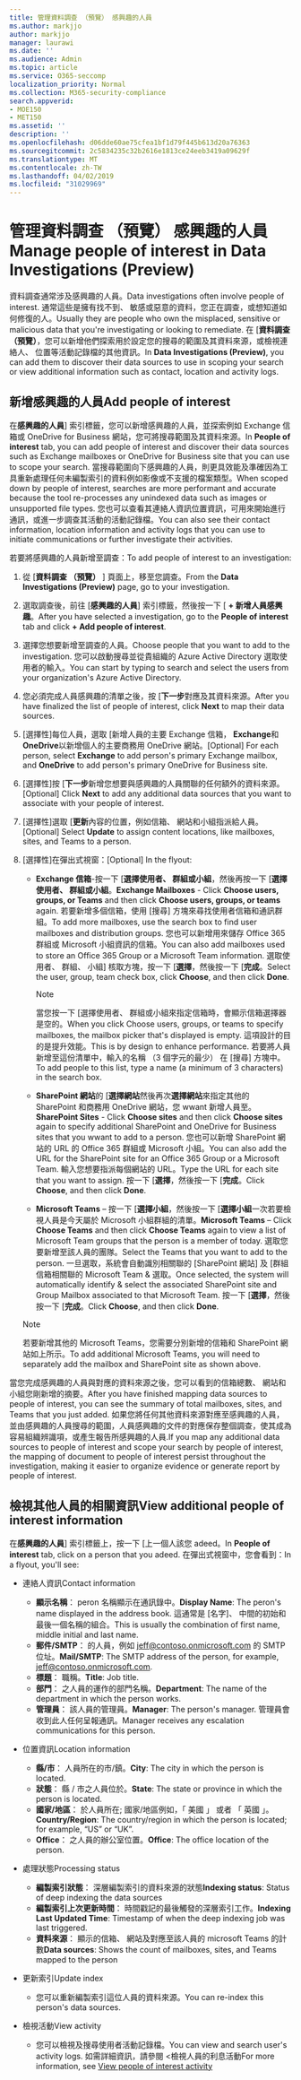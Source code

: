 ```yaml
---
title: 管理資料調查 （預覽） 感興趣的人員
ms.author: markjjo
author: markjjo
manager: laurawi
ms.date: ''
ms.audience: Admin
ms.topic: article
ms.service: O365-seccomp
localization_priority: Normal
ms.collection: M365-security-compliance
search.appverid:
- MOE150
- MET150
ms.assetid: ''
description: ''
ms.openlocfilehash: d06dde60ae75cfea1bf1d79f445b613d20a76363
ms.sourcegitcommit: 2c5834235c32b2616e1813ce24eeb3419a09629f
ms.translationtype: MT
ms.contentlocale: zh-TW
ms.lasthandoff: 04/02/2019
ms.locfileid: "31029969"
---
```

# <a name="manage-people-of-interest-in-data-investigations-preview"></a><span data-ttu-id="1843a-102">管理資料調查 （預覽） 感興趣的人員</span><span class="sxs-lookup"><span data-stu-id="1843a-102">Manage people of interest in Data Investigations (Preview)</span></span>

<span data-ttu-id="1843a-103">資料調查通常涉及感興趣的人員。</span><span class="sxs-lookup"><span data-stu-id="1843a-103">Data investigations often involve people of interest.</span></span> <span data-ttu-id="1843a-104">通常這些是擁有找不到、 敏感或惡意的資料，您正在調查，或想知道如何修復的人。</span><span class="sxs-lookup"><span data-stu-id="1843a-104">Usually they are people who own the misplaced, sensitive or malicious data that you're investigating or looking to remediate.</span></span> <span data-ttu-id="1843a-105">在 [**資料調查 （預覽）**，您可以新增他們探索用於設定您的搜尋的範圍及其資料來源，或檢視連絡人、 位置等活動記錄檔的其他資訊。</span><span class="sxs-lookup"><span data-stu-id="1843a-105">In **Data Investigations (Preview)**, you can add them to discover their data sources to use in scoping your search or view additional information such as contact, location and activity logs.</span></span> 


## <a name="add-people-of-interest"></a><span data-ttu-id="1843a-106">新增感興趣的人員</span><span class="sxs-lookup"><span data-stu-id="1843a-106">Add people of interest</span></span>

<span data-ttu-id="1843a-107">在**感興趣的人員**] 索引標籤，您可以新增感興趣的人員，並探索例如 Exchange 信箱或 OneDrive for Business 網站，您可將搜尋範圍及其資料來源。</span><span class="sxs-lookup"><span data-stu-id="1843a-107">In **People of interest** tab, you can add people of interest and discover their data sources such as Exchange mailboxes or OneDrive for Business site that you can use to scope your search.</span></span> <span data-ttu-id="1843a-108">當搜尋範圍向下感興趣的人員，則更具效能及準確因為工具重新處理任何未編製索引的資料例如影像或不支援的檔案類型。</span><span class="sxs-lookup"><span data-stu-id="1843a-108">When scoped down by people of interest, searches are more performant and accurate because the tool re-processes any unindexed data such as images or unsupported file types.</span></span> <span data-ttu-id="1843a-109">您也可以查看其連絡人資訊位置資訊，可用來開始進行通訊，或進一步調查其活動的活動記錄檔。</span><span class="sxs-lookup"><span data-stu-id="1843a-109">You can also see their contact information, location information and activity logs that you can use to initiate communications or further investigate their activities.</span></span> 

<span data-ttu-id="1843a-110">若要將感興趣的人員新增至調查：</span><span class="sxs-lookup"><span data-stu-id="1843a-110">To add people of interest to an investigation:</span></span>

1. <span data-ttu-id="1843a-111">從 [**資料調查 （預覽）** ] 頁面上，移至您調查。</span><span class="sxs-lookup"><span data-stu-id="1843a-111">From the **Data Investigations (Preview)** page, go to your investigation.</span></span>
 
2. <span data-ttu-id="1843a-112">選取調查後，前往 [**感興趣的人員**] 索引標籤，然後按一下 [ **+ 新增人員感興趣**。</span><span class="sxs-lookup"><span data-stu-id="1843a-112">After you have selected a investigation, go to the **People of interest** tab and click **+ Add people of interest**.</span></span> 
 
3. <span data-ttu-id="1843a-113">選擇您想要新增至調查的人員。</span><span class="sxs-lookup"><span data-stu-id="1843a-113">Choose people that you want to add to the investigation.</span></span> <span data-ttu-id="1843a-114">您可以啟動搜尋並從貴組織的 Azure Active Directory 選取使用者的輸入。</span><span class="sxs-lookup"><span data-stu-id="1843a-114">You can start by typing to search and select the users from your organization's Azure Active Directory.</span></span>
 
4. <span data-ttu-id="1843a-115">您必須完成人員感興趣的清單之後，按 [**下一步**對應及其資料來源。</span><span class="sxs-lookup"><span data-stu-id="1843a-115">After you have finalized the list of people of interest, click **Next** to map their data sources.</span></span> 

5. <span data-ttu-id="1843a-116">[選擇性]每位人員，選取 [新增人員的主要 Exchange 信箱， **Exchange**和**OneDrive**以新增個人的主要商務用 OneDrive 網站。</span><span class="sxs-lookup"><span data-stu-id="1843a-116">[Optional] For each person, select **Exchange** to add person's primary Exchange mailbox, and **OneDrive** to add person's primary OneDrive for Business site.</span></span>

6. <span data-ttu-id="1843a-117">[選擇性]按 [**下一步**新增您想要與感興趣的人員關聯的任何額外的資料來源。</span><span class="sxs-lookup"><span data-stu-id="1843a-117">[Optional] Click **Next** to add any additional data sources that you want to associate with your people of interest.</span></span>

7. <span data-ttu-id="1843a-118">[選擇性]選取 [**更新**內容的位置，例如信箱、 網站和小組指派給人員。</span><span class="sxs-lookup"><span data-stu-id="1843a-118">[Optional] Select **Update** to assign content locations, like mailboxes, sites, and Teams to a person.</span></span> 

8. <span data-ttu-id="1843a-119">[選擇性]在彈出式視窗：</span><span class="sxs-lookup"><span data-stu-id="1843a-119">[Optional] In the flyout:</span></span>
   
    -  <span data-ttu-id="1843a-120">**Exchange 信箱**-按一下 [**選擇使用者、 群組或小組**，然後再按一下 [**選擇使用者、 群組或小組**。</span><span class="sxs-lookup"><span data-stu-id="1843a-120">**Exchange Mailboxes** - Click **Choose users, groups, or Teams** and then click **Choose users, groups, or teams** again.</span></span> <span data-ttu-id="1843a-121">若要新增多個信箱，使用 [搜尋] 方塊來尋找使用者信箱和通訊群組。</span><span class="sxs-lookup"><span data-stu-id="1843a-121">To add more mailboxes, use the search box to find user mailboxes and distribution groups.</span></span> <span data-ttu-id="1843a-122">您也可以新增用來儲存 Office 365 群組或 Microsoft 小組資訊的信箱。</span><span class="sxs-lookup"><span data-stu-id="1843a-122">You can also add mailboxes used to store an Office 365 Group or a Microsoft Team information.</span></span> <span data-ttu-id="1843a-123">選取使用者、 群組、 小組] 核取方塊，按一下 [**選擇**，然後按一下 [**完成**。</span><span class="sxs-lookup"><span data-stu-id="1843a-123">Select the user, group, team check box, click **Choose**, and then click **Done**.</span></span>

        > [!NOTE]
        > <span data-ttu-id="1843a-124">當您按一下 [選擇使用者、 群組或小組來指定信箱時，會顯示信箱選擇器是空的。</span><span class="sxs-lookup"><span data-stu-id="1843a-124">When you click Choose users, groups, or teams to specify mailboxes, the mailbox picker that's displayed is empty.</span></span> <span data-ttu-id="1843a-125">這項設計的目的是提升效能。</span><span class="sxs-lookup"><span data-stu-id="1843a-125">This is by design to enhance performance.</span></span> <span data-ttu-id="1843a-126">若要將人員新增至這份清單中，輸入的名稱 （3 個字元的最少） 在 [搜尋] 方塊中。</span><span class="sxs-lookup"><span data-stu-id="1843a-126">To add people to this list, type a name (a minimum of 3 characters) in the search box.</span></span>
     
     - <span data-ttu-id="1843a-127">**SharePoint 網站**的 [**選擇網站**然後再次**選擇網站**來指定其他的 SharePoint 和商務用 OneDrive 網站，您 wwant 新增人員至。</span><span class="sxs-lookup"><span data-stu-id="1843a-127">**SharePoint Sites** - Click **Choose sites** and then click **Choose sites** again to specify additional SharePoint and OneDrive for Business sites that you wwant to add to a person.</span></span> <span data-ttu-id="1843a-128">您也可以新增 SharePoint 網站的 URL 的 Office 365 群組或 Microsoft 小組。</span><span class="sxs-lookup"><span data-stu-id="1843a-128">You can also add the URL for the SharePoint site for an Office 365 Group or a Microsoft Team.</span></span> <span data-ttu-id="1843a-129">輸入您想要指派每個網站的 URL。</span><span class="sxs-lookup"><span data-stu-id="1843a-129">Type the URL for each site that you want to assign.</span></span> <span data-ttu-id="1843a-130">按一下 [**選擇**，然後按一下 [**完成**。</span><span class="sxs-lookup"><span data-stu-id="1843a-130">Click **Choose**, and then click **Done**.</span></span>
     - <span data-ttu-id="1843a-131">**Microsoft Teams** – 按一下 [**選擇小組**，然後按一下 [**選擇小組**一次若要檢視人員是今天屬於 Microsoft 小組群組的清單。</span><span class="sxs-lookup"><span data-stu-id="1843a-131">**Microsoft Teams** – Click **Choose Teams** and then click **Choose Teams** again to view a list of Microsoft Team groups that the person is a member of today.</span></span> <span data-ttu-id="1843a-132">選取您要新增至該人員的團隊。</span><span class="sxs-lookup"><span data-stu-id="1843a-132">Select the Teams that you want to add to the person.</span></span> <span data-ttu-id="1843a-133">一旦選取，系統會自動識別相關聯的 [SharePoint 網站] 及 [群組信箱相關聯的 Microsoft Team & 選取。</span><span class="sxs-lookup"><span data-stu-id="1843a-133">Once selected, the system will automatically identify & select the associated SharePoint site and Group Mailbox associated to that Microsoft Team.</span></span> <span data-ttu-id="1843a-134">按一下 [**選擇**，然後按一下 [**完成**。</span><span class="sxs-lookup"><span data-stu-id="1843a-134">Click **Choose**, and then click **Done**.</span></span>
        
      > [!NOTE]
      > <span data-ttu-id="1843a-135">若要新增其他的 Microsoft Teams，您需要分別新增的信箱和 SharePoint 網站如上所示。</span><span class="sxs-lookup"><span data-stu-id="1843a-135">To add additional Microsoft Teams, you will need to separately add the mailbox and SharePoint site as shown above.</span></span>

<span data-ttu-id="1843a-136">當您完成感興趣的人員與對應的資料來源之後，您可以看到的信箱總數、 網站和小組您剛新增的摘要。</span><span class="sxs-lookup"><span data-stu-id="1843a-136">After you have finished mapping data sources to people of interest, you can see the summary of total mailboxes, sites, and Teams that you just added.</span></span> <span data-ttu-id="1843a-137">如果您將任何其他資料來源對應至感興趣的人員，並由感興趣的人員搜尋的範圍，人員感興趣的文件的對應保存整個調查，使其成為容易組織辨識項，或產生報告所感興趣的人員.</span><span class="sxs-lookup"><span data-stu-id="1843a-137">If you map any additional data sources to people of interest and scope your search by people of interest, the mapping of document to people of interest persist throughout the investigation, making it easier to organize evidence or generate report by people of interest.</span></span> 

## <a name="view-additional-people-of-interest-information"></a><span data-ttu-id="1843a-138">檢視其他人員的相關資訊</span><span class="sxs-lookup"><span data-stu-id="1843a-138">View additional people of interest information</span></span>

<span data-ttu-id="1843a-139">在**感興趣的人員**] 索引標籤上，按一下 [上一個人該您 adeed。</span><span class="sxs-lookup"><span data-stu-id="1843a-139">In **People of interest** tab, click on a person that you adeed.</span></span> <span data-ttu-id="1843a-140">在彈出式視窗中，您會看到：</span><span class="sxs-lookup"><span data-stu-id="1843a-140">In a flyout, you'll see:</span></span>

- <span data-ttu-id="1843a-141">連絡人資訊</span><span class="sxs-lookup"><span data-stu-id="1843a-141">Contact information</span></span>

  - <span data-ttu-id="1843a-142">**顯示名稱**： peron 名稱顯示在通訊錄中。</span><span class="sxs-lookup"><span data-stu-id="1843a-142">**Display Name**: The peron's name displayed in the address book.</span></span> <span data-ttu-id="1843a-143">這通常是 [名字]、 中間的初始和最後一個名稱的組合。</span><span class="sxs-lookup"><span data-stu-id="1843a-143">This is usually the combination of first name, middle initial and last name.</span></span>
  - <span data-ttu-id="1843a-144">**郵件/SMTP**： 的人員，例如 jeff@contoso.onmicrosoft.com 的 SMTP 位址。</span><span class="sxs-lookup"><span data-stu-id="1843a-144">**Mail/SMTP**: The SMTP address of the person, for example, jeff@contoso.onmicrosoft.com.</span></span>  
  - <span data-ttu-id="1843a-145">**標題**： 職稱。</span><span class="sxs-lookup"><span data-stu-id="1843a-145">**Title**: Job title.</span></span>
  - <span data-ttu-id="1843a-146">**部門**： 之人員的運作的部門名稱。</span><span class="sxs-lookup"><span data-stu-id="1843a-146">**Department**: The name of the department in which the person works.</span></span>
  - <span data-ttu-id="1843a-147">**管理員**： 該人員的管理員。</span><span class="sxs-lookup"><span data-stu-id="1843a-147">**Manager**: The person's manager.</span></span> <span data-ttu-id="1843a-148">管理員會收到此人任何呈報通訊。</span><span class="sxs-lookup"><span data-stu-id="1843a-148">Manager receives any escalation communications for this person.</span></span>
  
- <span data-ttu-id="1843a-149">位置資訊</span><span class="sxs-lookup"><span data-stu-id="1843a-149">Location information</span></span>

  - <span data-ttu-id="1843a-150">**縣/市**： 人員所在的市/鎮。</span><span class="sxs-lookup"><span data-stu-id="1843a-150">**City**: The city in which the person is located.</span></span>
  - <span data-ttu-id="1843a-151">**狀態**： 縣 / 市之人員位於。</span><span class="sxs-lookup"><span data-stu-id="1843a-151">**State**: The state or province in which the person is located.</span></span>
  - <span data-ttu-id="1843a-152">**國家/地區**： 於人員所在; 國家/地區例如，「 美國 」 或者 「 英國 」。</span><span class="sxs-lookup"><span data-stu-id="1843a-152">**Country/Region**: The country/region in which the person is located; for example, “US” or “UK”.</span></span>
  - <span data-ttu-id="1843a-153">**Office**： 之人員的辦公室位置。</span><span class="sxs-lookup"><span data-stu-id="1843a-153">**Office**: The office location of the person.</span></span>

- <span data-ttu-id="1843a-154">處理狀態</span><span class="sxs-lookup"><span data-stu-id="1843a-154">Processing status</span></span>

  - <span data-ttu-id="1843a-155">**編製索引狀態**： 深層編製索引的資料來源的狀態</span><span class="sxs-lookup"><span data-stu-id="1843a-155">**Indexing status**: Status of deep indexing the data sources</span></span>
  - <span data-ttu-id="1843a-156">**編製索引上次更新時間**： 時間戳記的最後觸發的深層索引工作。</span><span class="sxs-lookup"><span data-stu-id="1843a-156">**Indexing Last Updated Time**: Timestamp of when the deep indexing job was last triggered.</span></span>
  - <span data-ttu-id="1843a-157">**資料來源**： 顯示的信箱、 網站及對應至該人員的 microsoft Teams 的計數</span><span class="sxs-lookup"><span data-stu-id="1843a-157">**Data sources**: Shows the count of mailboxes, sites, and Teams mapped to the person</span></span>

- <span data-ttu-id="1843a-158">更新索引</span><span class="sxs-lookup"><span data-stu-id="1843a-158">Update index</span></span>
    - <span data-ttu-id="1843a-159">您可以重新編製索引這位人員的資料來源。</span><span class="sxs-lookup"><span data-stu-id="1843a-159">You can re-index this person's data sources.</span></span> 

- <span data-ttu-id="1843a-160">檢視活動</span><span class="sxs-lookup"><span data-stu-id="1843a-160">View activity</span></span> 

    - <span data-ttu-id="1843a-161">您可以檢視及搜尋使用者活動記錄檔。</span><span class="sxs-lookup"><span data-stu-id="1843a-161">You can view and search user's activity logs.</span></span> <span data-ttu-id="1843a-162">如需詳細資訊，請參閱 <<c0>檢視人員的利息活動</span><span class="sxs-lookup"><span data-stu-id="1843a-162">For more information, see [View people of interest activity](view-people-of-interest-activity.md)</span></span> 
